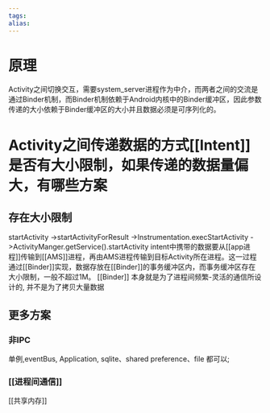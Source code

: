 ```yaml
---
tags: 
alias:
---
```

# 原理
Activity之间切换交互，需要system_server进程作为中介，而两者之间的交流是通过Binder机制，而Binder机制依赖于Android内核中的Binder缓冲区，因此参数传递的大小依赖于Binder缓冲区的大小并且数据必须是可序列化的。
# Activity之间传递数据的方式[[Intent]]是否有大小限制，如果传递的数据量偏大，有哪些方案
## 存在大小限制
startActivity
->startActivityForResult
->Instrumentation.execStartActivity 
->ActivityManger.getService().startActivity
intent中携带的数据要从[[app进程]]传输到[[AMS]]进程，再由AMS进程传输到目标Activity所在进程。这一过程通过[[Binder]]实现，数据存放在[[Binder]]的事务缓冲区内，而事务缓冲区存在大小限制，一般不超过1M。
[[Binder]] 本身就是为了进程间频繁-灵活的通信所设计的, 并不是为了拷贝大量数据
## 更多方案
### 非IPC
单例,eventBus, Application, sqlite、shared preference、file 都可以;
### [[进程间通信]]
[[共享内存]]

